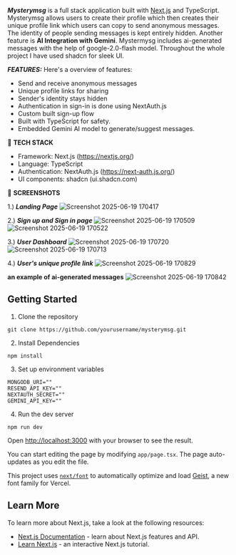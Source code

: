 ***Mysterymsg*** is a full stack application built with [Next.js](https://nextjs.org) and TypeScript. Mysterymsg allows users to create their profile which then creates their unique profile link which users can copy to send anonymous messages. The identity of people sending messages is kept entirely hidden. Another feature is **AI Integration with Gemini**. Mystermysg includes ai-generated messages with the help of google-2.0-flash model. Throughout the whole project I have used shadcn for sleek UI.


***FEATURES:***
Here's a overview of features:
- Send and receive anonymous messages
- Unique profile links for sharing
- Sender's identity stays hidden
- Authentication in sign-in is done using NextAuth.js
- Custom built sign-up flow
- Built with TypeScript for safety.
- Embedded Gemini AI model to generate/suggest messages.


🚀 **TECH STACK**
- Framework: Next.js (https://nextjs.org/)
- Language: TypeScript
- Authentication: NextAuth.js (https://next-auth.js.org/)
- UI components: shadcn (ui.shadcn.com)


📸 **SCREENSHOTS**

1.) ***Landing Page***
![Screenshot 2025-06-19 170417](https://github.com/user-attachments/assets/b2841628-0af4-4035-b734-b42c138f7b4e)


2.) ***Sign up and Sign in page***
![Screenshot 2025-06-19 170509](https://github.com/user-attachments/assets/4312fb13-9365-451c-90f2-e6db8b65d943)
![Screenshot 2025-06-19 170522](https://github.com/user-attachments/assets/226bc7be-2be8-4ada-ae93-9333461b18aa)


3.) ***User Dashboard***
![Screenshot 2025-06-19 170720](https://github.com/user-attachments/assets/70381f52-20bb-4400-9e37-d90b8a0599ef)
![Screenshot 2025-06-19 170713](https://github.com/user-attachments/assets/701ec655-0605-4680-9f81-0cbe02cf60bc)


4.) ***User's unique profile link***
![Screenshot 2025-06-19 170829](https://github.com/user-attachments/assets/a6c4a346-ccdf-4b21-8e92-98340d4871ba)

**an example of ai-generated messages**
![Screenshot 2025-06-19 170842](https://github.com/user-attachments/assets/1cd0b1e7-6d64-4a02-9ea3-f0675002f2ee)



## Getting Started

1. Clone the repository
```
git clone https://github.com/yourusername/mysterymsg.git
```

2. Install Dependencies
```
npm install
```

3. Set up environment variables
```
MONGODB_URI=""
RESEND_API_KEY=""
NEXTAUTH_SECRET=""
GEMINI_API_KEY=""
```

4.  Run the dev server
```
npm run dev
```

Open [http://localhost:3000](http://localhost:3000) with your browser to see the result.

You can start editing the page by modifying `app/page.tsx`. The page auto-updates as you edit the file.

This project uses [`next/font`](https://nextjs.org/docs/app/building-your-application/optimizing/fonts) to automatically optimize and load [Geist](https://vercel.com/font), a new font family for Vercel.

## Learn More

To learn more about Next.js, take a look at the following resources:

- [Next.js Documentation](https://nextjs.org/docs) - learn about Next.js features and API.
- [Learn Next.js](https://nextjs.org/learn) - an interactive Next.js tutorial.

